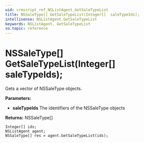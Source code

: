 ```yaml
---
uid: crmscript_ref_NSListAgent_GetSaleTypeList
title: NSSaleType[] GetSaleTypeList(Integer[]  saleTypeIds);
intellisense: NSListAgent.GetSaleTypeList
keywords: NSListAgent, GetSaleTypeList
so.topic: reference
---
```


# NSSaleType[] GetSaleTypeList(Integer[]  saleTypeIds);

Gets a vector of NSSaleType objects.

**Parameters:**
 - **saleTypeIds** The identifiers of the NSSaleType objects

**Returns:** NSSaleType[]

```crmscript
Integer[] ids;
NSListAgent agent;
NSSaleType[] res = agent.GetSaleTypeList(ids);
```

